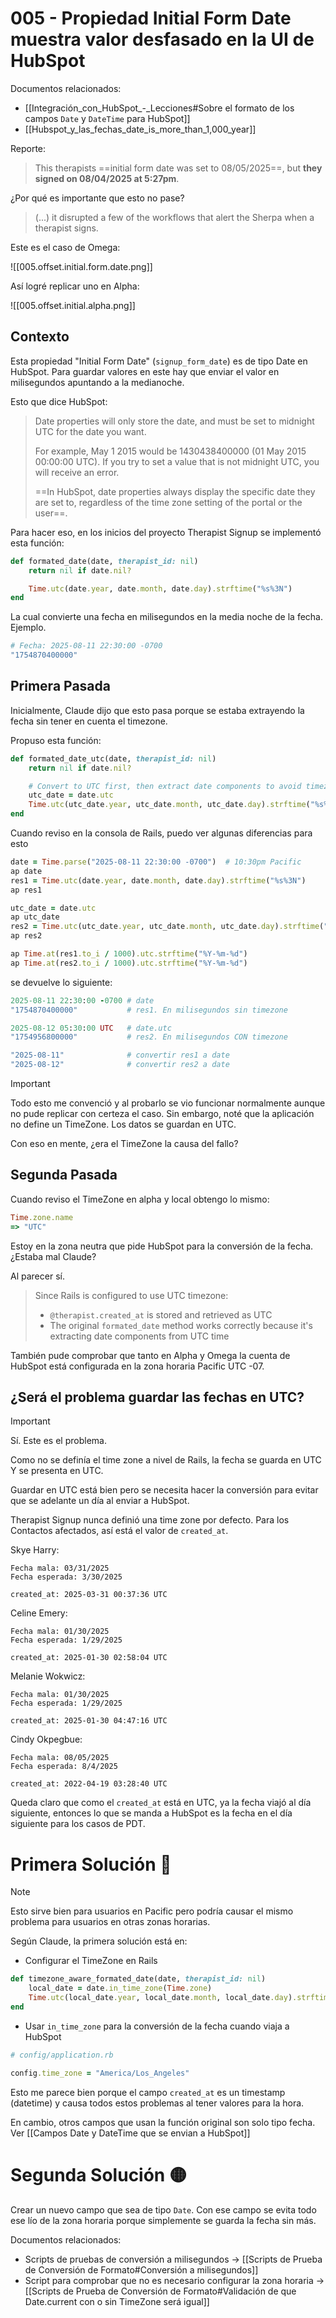 # 005 - Propiedad Initial Form Date muestra valor desfasado en la UI de HubSpot

Documentos relacionados:

- [[Integración_con_HubSpot_-_Lecciones#Sobre el formato de los campos `Date` y `DateTime` para HubSpot]]
- [[Hubspot_y_las_fechas_date_is_more_than_1,000_year]]

Reporte:

> This therapists ==initial form date was set to 08/05/2025==, but **they signed on 08/04/2025 at 5:27pm**.

¿Por qué es importante que esto no pase?

> (...) it disrupted a few of the workflows that alert the Sherpa when a therapist signs.

Este es el caso de Omega:

![[005.offset.initial.form.date.png]]

Así logré replicar uno en Alpha:

![[005.offset.initial.alpha.png]]

## Contexto

Esta propiedad "Initial Form Date" (`signup_form_date`) es de tipo Date en HubSpot. Para guardar valores en este hay que enviar el valor en milisegundos apuntando a la medianoche.

Esto que dice HubSpot:
> Date properties will only store the date, and must be set to midnight UTC for the date you want.
> 
> For example, May 1 2015 would be 1430438400000 (01 May 2015 00:00:00 UTC). If you try to set a value that is not midnight UTC, you will receive an error.
> 
> ==In HubSpot, date properties always display the specific date they are set to, regardless of the time zone setting of the portal or the user==.

Para hacer eso, en los inicios del proyecto Therapist Signup se implementó esta función:
```ruby
def formated_date(date, therapist_id: nil)
	return nil if date.nil?

	Time.utc(date.year, date.month, date.day).strftime("%s%3N")
end
```

La cual convierte una fecha en milisegundos en la media noche de la fecha. Ejemplo.

```ruby
# Fecha: 2025-08-11 22:30:00 -0700
"1754870400000"
```

## Primera Pasada

Inicialmente, Claude dijo que esto pasa porque se estaba extrayendo la fecha sin tener en cuenta el timezone.

Propuso esta función:
```ruby
def formated_date_utc(date, therapist_id: nil)
	return nil if date.nil?

	# Convert to UTC first, then extract date components to avoid timezone offset issues
	utc_date = date.utc
	Time.utc(utc_date.year, utc_date.month, utc_date.day).strftime("%s%3N")
end
```

Cuando reviso en la consola de Rails, puedo ver algunas diferencias para esto
```ruby
date = Time.parse("2025-08-11 22:30:00 -0700")  # 10:30pm Pacific
ap date
res1 = Time.utc(date.year, date.month, date.day).strftime("%s%3N")
ap res1

utc_date = date.utc
ap utc_date
res2 = Time.utc(utc_date.year, utc_date.month, utc_date.day).strftime("%s%3N")
ap res2

ap Time.at(res1.to_i / 1000).utc.strftime("%Y-%m-%d")
ap Time.at(res2.to_i / 1000).utc.strftime("%Y-%m-%d")
```

se devuelve lo siguiente:
```ruby
2025-08-11 22:30:00 -0700 # date
"1754870400000"           # res1. En milisegundos sin timezone

2025-08-12 05:30:00 UTC   # date.utc
"1754956800000"           # res2. En milisegundos CON timezone

"2025-08-11"              # convertir res1 a date
"2025-08-12"              # convertir res2 a date
```

> [!Important]
> Todo esto me convenció y al probarlo se vio funcionar normalmente aunque no pude replicar con certeza el caso.
> Sin embargo, noté que la aplicación no define un TimeZone. Los datos se guardan en UTC.
> 
> Con eso en mente, ¿era el TimeZone la causa del fallo?

## Segunda Pasada

Cuando reviso el TimeZone en alpha y local obtengo lo mismo:
```ruby
Time.zone.name
=> "UTC"
```

Estoy en la zona neutra que pide HubSpot para la conversión de la fecha. ¿Estaba mal Claude?

Al parecer sí.

> Since Rails is configured to use UTC timezone:
> 
> - `@therapist.created_at` is stored and retrieved as UTC
> - The original `formated_date` method works correctly because it's extracting date components from UTC time

También pude comprobar que tanto en Alpha y Omega la cuenta de HubSpot está configurada en la zona horaria Pacific UTC -07.

## ¿Será el problema guardar las fechas en UTC?

> [!Important]
> Sí. Este es el problema.
>
> Como no se definía el time zone a nivel de Rails, la fecha se guarda en UTC Y se presenta en UTC.
>
> Guardar en UTC está bien pero se necesita hacer la conversión para evitar que se adelante un día al enviar a HubSpot.

Therapist Signup nunca definió una time zone por defecto. Para los Contactos afectados, así está el valor de `created_at`.

Skye Harry:
```
Fecha mala: 03/31/2025
Fecha esperada: 3/30/2025

created_at: 2025-03-31 00:37:36 UTC
```

Celine Emery:
```
Fecha mala: 01/30/2025
Fecha esperada: 1/29/2025

created_at: 2025-01-30 02:58:04 UTC
```

Melanie Wokwicz:
```
Fecha mala: 01/30/2025
Fecha esperada: 1/29/2025

created_at: 2025-01-30 04:47:16 UTC
```

Cindy Okpegbue:
```
Fecha mala: 08/05/2025
Fecha esperada: 8/4/2025

created_at: 2022-04-19 03:28:40 UTC
```

Queda claro que como el `created_at` está en UTC, ya la fecha viajó al día siguiente, entonces lo que se manda a HubSpot es la fecha en el día siguiente para los casos de PDT.

# Primera Solución 🔴

> [!Note]
> Esto sirve bien para usuarios en Pacific pero podría causar el mismo problema para usuarios en otras zonas horarias.

Según Claude, la primera solución está en:

- Configurar el TimeZone en Rails

```ruby
def timezone_aware_formated_date(date, therapist_id: nil)
	local_date = date.in_time_zone(Time.zone)
	Time.utc(local_date.year, local_date.month, local_date.day).strftime("%s%3N")
end
```

- Usar `in_time_zone` para la conversión de la fecha cuando viaja a HubSpot

```ruby
# config/application.rb

config.time_zone = "America/Los_Angeles"
```

Esto me parece bien porque el campo `created_at` es un timestamp (datetime) y causa todos estos problemas al tener valores para la hora.

En cambio, otros campos que usan la función original son solo tipo fecha. Ver [[Campos Date y DateTime que se envian a HubSpot]]

# Segunda Solución 🟡

Crear un nuevo campo que sea de tipo `Date`. Con ese campo se evita todo ese lío de la zona horaria porque simplemente se guarda la fecha sin más.

Documentos relacionados:

- Scripts de pruebas de conversión a milisegundos -> [[Scripts de Prueba de Conversión de Formato#Conversión a milisegundos]]
- Script para comprobar que no es necesario configurar la zona horaria -> [[Scripts de Prueba de Conversión de Formato#Validación de que Date.current con o sin TimeZone será igual]]